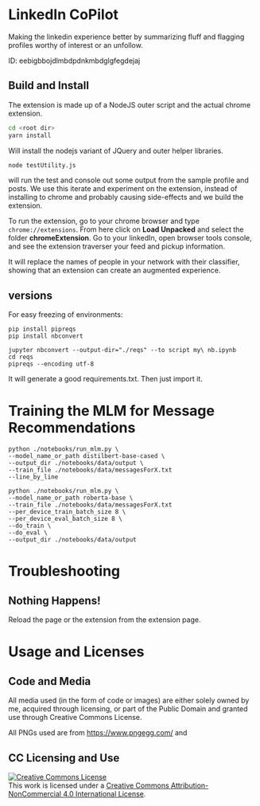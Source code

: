 # LinkedIn CoPilot

Making the linkedin experience better by summarizing fluff and flagging profiles worthy of interest or an unfollow.

ID: eebigbbojdlmbdpdnkmbdglgfegdejaj

## Build and Install

The extension is made up of a NodeJS outer script and the actual chrome extension.

```bash
cd <root dir>
yarn install
```

Will install the nodejs variant of JQuery and outer helper libraries.

```bash
node testUtility.js
```

will run the test and console out some output from the sample profile and posts. 
We use this iterate and experiment on the extension, instead of installing to chrome and probably causing side-effects and we build the extension.

To run the extension, go to your chrome browser and type `chrome://extensions`.
From here click on **Load Unpacked** and select the folder **chromeExtension**.
Go to your linkedIn, open browser tools console, and see the extension traverser your feed and pickup information.

It will replace the names of people in your network with their classifier, showing that an extension can create an augmented experience.

## versions

For easy freezing of environments:
```
pip install pipreqs
pip install nbconvert
```

```
jupyter nbconvert --output-dir="./reqs" --to script my\ nb.ipynb
cd reqs
pipreqs --encoding utf-8
```

It will generate a good requirements.txt. Then just import it.

# Training the MLM for Message Recommendations

```
python ./notebooks/run_mlm.py \
--model_name_or_path distilbert-base-cased \
--output_dir ./notebooks/data/output \
--train_file ./notebooks/data/messagesForX.txt
--line_by_line
```

```
python ./notebooks/run_mlm.py \
--model_name_or_path roberta-base \
--train_file ./notebooks/data/messagesForX.txt
--per_device_train_batch_size 8 \
--per_device_eval_batch_size 8 \
--do_train \
--do_eval \
--output_dir ./notebooks/data/output
```

# Troubleshooting

## Nothing Happens!

Reload the page or the extension from the extension page.

# Usage and Licenses

## Code and Media

All media used (in the form of code or images) are either solely owned by me, acquired through licensing, or part of the Public Domain and granted use through Creative Commons License.

All PNGs used are from https://www.pngegg.com/ and 

## CC Licensing and Use

<a rel="license" href="http://creativecommons.org/licenses/by-nc/4.0/"><img alt="Creative Commons License" style="border-width:0" src="https://i.creativecommons.org/l/by-nc/4.0/88x31.png" /></a><br />This work is licensed under a <a rel="license" href="http://creativecommons.org/licenses/by-nc/4.0/">Creative Commons Attribution-NonCommercial 4.0 International License</a>.